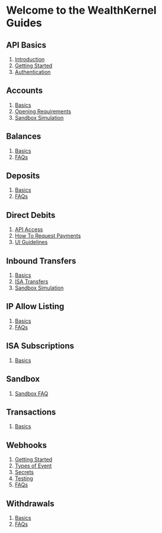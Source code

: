 # Welcome to the WealthKernel Guides

## API Basics
1. <a href="/docs/api/docs/help/Introduction.md">Introduction</a>
2. <a href="/docs/api/docs/help/GettingStarted.md">Getting Started</a>
3. <a href="/docs/api/docs/help/Authentication.md">Authentication</a>

## Accounts
1. [Basics](./accounts/Basics.md)
2. [Opening Requirements](./accounts/Opening-Requirements.md)
3. [Sandbox Simulation](./accounts/Sandbox-Simulation.md)

## Balances
1. [Basics](./balances/Basics.md)
2. [FAQs](./balances/FAQs.md)

## Deposits
1. [Basics](./deposits/Basics.md)
2. [FAQs](./deposits/FAQs.md)

## Direct Debits
1. [API Access](./direct-debits/Api-Access.md)
2. [How To Request Payments](./direct-debits/How-To-Request-Payments.md)
3. [UI Guidelines](./direct-debits/UI-Guidelines.md)

## Inbound Transfers
1. [Basics](./inbound-transfers/Basics.md)
2. [ISA Transfers](./inbound-transfers/ISA-Transfers.md)
3. [Sandbox Simulation](./inbound-transfers/Sandbox-Simulation.md)

## IP Allow Listing
1. [Basics](./ip-allow-listing/Basics.md)
2. [FAQs](./ip-allow-listing/FAQs.md)

## ISA Subscriptions
1. [Basics](./isa-subscriptions/Basics.md)

## Sandbox
1. [Sandbox FAQ](./sandbox/Sandbox-FAQ.md)

## Transactions
1. [Basics](./transactions/Basics.md)

## Webhooks
1. [Getting Started](./webhooks/Getting-Started.md)
2. [Types of Event](./webhooks/Event-Types.md)
3. [Secrets](./webhooks/Secrets.md)
4. [Testing](./webhooks/Testing.md)
5. [FAQs](./webhooks/FAQs.md)

## Withdrawals
1. [Basics](./withdrawals/Basics.md)
1. [FAQs](./withdrawals/FAQs.md)
